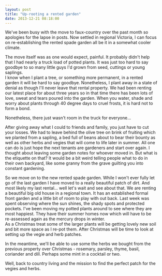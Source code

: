 ```yaml
---
layout: post
title: "Up-rooting a rented garden"
date: 2013-12-21 08:18:00
---
```


We've been busy with the move to faux-country over the past month so apologies for the lapse in posts. Now settled in regional Victoria, I can focus on re-establishing the rented spade garden all be it in a somewhat cooler climate.

The move itself was as one would expect, painful. It probably didn't help that I had nearly a truck load of potted plants. It was just too hard to say goodbye to so many little guys I'd grown from seed, cuttings or young saplings.  
I know when I plant a tree, or something more permanent, in a rented garden it will be hard to say goodbye. Nonetheless, I plant away in a state of denial as though I'll never leave that rental property. We had been renting our latest place for about three years so in that time there has been lots of love, sweat and tears poured into the garden. When you water, shade and worry about plants through 40 degree days to cruel frosts, it is hard not to form a bond.

Nonetheless, there just wasn't room in the truck for everyone...

After giving away what I could to friends and family, you just have to cut your losses. We had to leave behind the olive tree on brink of fruiting which we planted from a sapling, a bed full of beans about to bear their bounty as well as other herbs and vegies that will come to life later in summer. All one can do is just hope the next tenants are gardeners and start over again. I thought about leaving some garden notes for whoever moved in. But what is the etiquette on that? It would be a bit weird telling people what to do in their own backyard, like some granny from the grave guilting you into constant gardening.

So we move on to the new rented spade garden. While I won't ever fully let go of the last garden I have moved to a really beautiful patch of dirt. And most likely my last rental... well let's wait and see about that. We are renting a beautiful big old house in a regional town. It has an established formal front garden and a little bit of room to play with out back. Last week was spent observing where the sun shines, the shady spots and protected pockets. I've been moving my potted plants around to see where they are most happiest. They have their summer homes now which will have to be re-assessed again as the mercury drops in winter.  
As a Christmas treat some of the larger plants will be getting lovely new soil and bit more space as I re-pot them. After Christmas will be time to look at setting up the vegie and herb patches.

In the meantime, we'll be able to use some the herbs we bought from the previous property over Christmas - rosemary, parsley, thyme, basil, coriander and dill. Perhaps some mint in a cocktail or two.

Well, back to country living and the mission to find the perfect patch for the vegies and herbs.